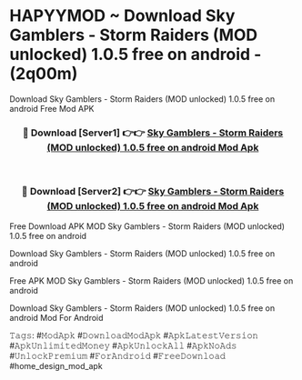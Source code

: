 # HAPYYMOD ~ Download Sky Gamblers - Storm Raiders (MOD unlocked) 1.0.5 free on android - (2q00m)
Download Sky Gamblers - Storm Raiders (MOD unlocked) 1.0.5 free on android Free Mod APK

<div align="center">
<h3>🔴 Download [Server1] 👉👉 <a href="https://apk-comot.site?title=Sky_Gamblers_-_Storm_Raiders_(MOD_unlocked)_1.0.5_free_on_android">Sky Gamblers - Storm Raiders (MOD unlocked) 1.0.5 free on android Mod Apk</a></h3><br>

<h3>🔴 Download [Server2] 👉👉 <a href="https://apk-comot.site?title=Sky_Gamblers_-_Storm_Raiders_(MOD_unlocked)_1.0.5_free_on_android">Sky Gamblers - Storm Raiders (MOD unlocked) 1.0.5 free on android Mod Apk</a></h3>
</div>


Free Download APK MOD Sky Gamblers - Storm Raiders (MOD unlocked) 1.0.5 free on android

Download Sky Gamblers - Storm Raiders (MOD unlocked) 1.0.5 free on android 

Free APK MOD Sky Gamblers - Storm Raiders (MOD unlocked) 1.0.5 free on android 

Download Sky Gamblers - Storm Raiders (MOD unlocked) 1.0.5 free on android Mod For Android

𝚃𝚊𝚐𝚜: #𝙼𝚘𝚍𝙰𝚙𝚔 #𝙳𝚘𝚠𝚗𝚕𝚘𝚊𝚍𝙼𝚘𝚍𝙰𝚙𝚔 #𝙰𝚙𝚔𝙻𝚊𝚝𝚎𝚜𝚝𝚅𝚎𝚛𝚜𝚒𝚘𝚗 #𝙰𝚙𝚔𝚄𝚗𝚕𝚒𝚖𝚒𝚝𝚎𝚍𝙼𝚘𝚗𝚎𝚢 #𝙰𝚙𝚔𝚄𝚗𝚕𝚘𝚌𝚔𝙰𝚕𝚕 #𝙰𝚙𝚔𝙽𝚘𝙰𝚍𝚜 #𝚄𝚗𝚕𝚘𝚌𝚔𝙿𝚛𝚎𝚖𝚒𝚞𝚖 #𝙵𝚘𝚛𝙰𝚗𝚍𝚛𝚘𝚒𝚍 #𝙵𝚛𝚎𝚎𝙳𝚘𝚠𝚗𝚕𝚘𝚊𝚍 #home_design_mod_apk